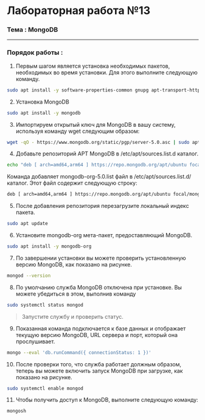 # Лабораторная работа №13
### Тема : MongoDB
---
### Порядок работы :

1) Первым шагом является установка необходимых пакетов, необходимых во время установки. Для этого выполните следующую команду.

```sh
sudo apt install -y software-properties-common gnupg apt-transport-https ca-certificates
```

2) Установка MongoDB

```sh
sudo apt install -y mongodb
```

3) Импортируем открытый ключ для MongoDB в вашу систему, используя команду wget следующим образом:

```sh
wget -qO - https://www.mongodb.org/static/pgp/server-5.0.asc | sudo apt-key add -
```

4) Добавьте репозиторий APT MongoDB в /etc/apt/sources.list.d каталог.

```sh
echo "deb [ arch=amd64,arm64 ] https://repo.mongodb.org/apt/ubuntu focal/mongodb-org/5.0 multiverse" | sudo tee /etc/apt/sources.list.d/mongodb-org-5.0.list
```

Команда добавляет mongodb-org-5.0.list файл в /etc/apt/sources.list.d/ каталог. Этот файл содержит следующую строку:

```sh
deb [ arch=amd64,arm64 ] https://repo.mongodb.org/apt/ubuntu focal/mongodb-org/5.0 multiverse
```

5) После добавления репозитория перезагрузите локальный индекс пакета.

```sh
sudo apt update
```

6) Установите mongodb-org мета-пакет, предоставляющий MongoDB.

```sh
sudo apt install -y mongodb-org
```

7) По завершении установки вы можете проверить установленную версию MongoDB, как показано на рисунке.

```sh
mongod --version
```

8) По умолчанию служба MongoDB отключена при установке. Вы можете убедиться в этом, выполнив команду

```sh
sudo systemctl status mongod
```

> Запустите службу и проверить статус.

9) Показанная команда подключается к базе данных и отображает текущую версию MongoDB, URL сервера и порт, который она прослушивает.

```sh
mongo --eval 'db.runCommand({ connectionStatus: 1 })'
```

10) После проверки того, что служба работает должным образом, теперь вы можете включить запуск MongoDB при загрузке, как показано на рисунке.

```sh
sudo systemctl enable mongod
```

11) Чтобы получить доступ к MongoDB, выполните следующую команду:

```sh
mongosh
```